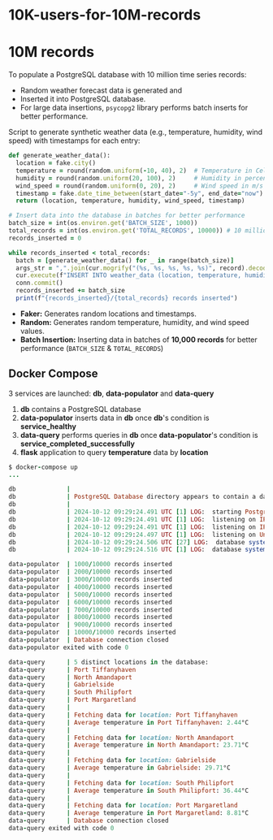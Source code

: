 # 10K-users-for-10M-records

# 10M records

To populate a PostgreSQL database with 10 million time series records:

- Random weather forecast data is generated and
- Inserted it into PostgreSQL database.
- For large data insertions, `psycopg2` library performs batch inserts for better performance.

Script to generate synthetic weather data (e.g., temperature, humidity, wind speed) with timestamps for each entry:

```ruby
def generate_weather_data():
  location = fake.city()
  temperature = round(random.uniform(-10, 40), 2)  # Temperature in Celsius
  humidity = round(random.uniform(20, 100), 2)     # Humidity in percentage
  wind_speed = round(random.uniform(0, 20), 2)     # Wind speed in m/s
  timestamp = fake.date_time_between(start_date="-5y", end_date="now")
  return (location, temperature, humidity, wind_speed, timestamp)

# Insert data into the database in batches for better performance
batch_size = int(os.environ.get('BATCH_SIZE', 1000))
total_records = int(os.environ.get('TOTAL_RECORDS', 10000)) # 10 million records
records_inserted = 0

while records_inserted < total_records:
  batch = [generate_weather_data() for _ in range(batch_size)]
  args_str = ",".join(cur.mogrify("(%s, %s, %s, %s, %s)", record).decode("utf-8") for record in batch)
  cur.execute(f"INSERT INTO weather_data (location, temperature, humidity, wind_speed, timestamp) VALUES {args_str}")
  conn.commit()
  records_inserted += batch_size
  print(f"{records_inserted}/{total_records} records inserted")
```

- **Faker:** Generates random locations and timestamps.
- **Random:** Generates random temperature, humidity, and wind speed values.
- **Batch Insertion:** Inserting data in batches of **10,000 records** for better performance (`BATCH_SIZE` & `TOTAL_RECORDS`)

## Docker Compose

3 services are launched: **db**, **data-populator** and **data-query**

1. **db** contains a PostgreSQL database
2. **data-populator** inserts data in **db** once **db**'s condition is **service_healthy**
3. **data-query** performs queries in **db** once **data-populator**'s condition is **service_completed_successfully**
4. **flask** application to query **temperature** data by **location**

```ruby
$ docker-compose up
...

db              |
db              | PostgreSQL Database directory appears to contain a database; Skipping initialization
db              |
db              | 2024-10-12 09:29:24.491 UTC [1] LOG:  starting PostgreSQL 13.16 (Debian 13.16-1.pgdg120+1) on x86_64-pc-linux-gnu, compiled by gcc (Debian 12.2.0-14) 12.2.0, 64-bit
db              | 2024-10-12 09:29:24.491 UTC [1] LOG:  listening on IPv4 address "0.0.0.0", port 5432
db              | 2024-10-12 09:29:24.491 UTC [1] LOG:  listening on IPv6 address "::", port 5432
db              | 2024-10-12 09:29:24.497 UTC [1] LOG:  listening on Unix socket "/var/run/postgresql/.s.PGSQL.5432"
db              | 2024-10-12 09:29:24.506 UTC [27] LOG:  database system was shut down at 2024-10-12 09:25:03 UTC
db              | 2024-10-12 09:29:24.516 UTC [1] LOG:  database system is ready to accept connections

data-populator  | 1000/10000 records inserted
data-populator  | 2000/10000 records inserted
data-populator  | 3000/10000 records inserted
data-populator  | 4000/10000 records inserted
data-populator  | 5000/10000 records inserted
data-populator  | 6000/10000 records inserted
data-populator  | 7000/10000 records inserted
data-populator  | 8000/10000 records inserted
data-populator  | 9000/10000 records inserted
data-populator  | 10000/10000 records inserted
data-populator  | Database connection closed
data-populator exited with code 0

data-query      | 5 distinct locations in the database:
data-query      | Port Tiffanyhaven
data-query      | North Amandaport
data-query      | Gabrielside
data-query      | South Philipfort
data-query      | Port Margaretland
data-query      |
data-query      | Fetching data for location: Port Tiffanyhaven
data-query      | Average temperature in Port Tiffanyhaven: 2.44°C
data-query      |
data-query      | Fetching data for location: North Amandaport
data-query      | Average temperature in North Amandaport: 23.71°C
data-query      |
data-query      | Fetching data for location: Gabrielside
data-query      | Average temperature in Gabrielside: 29.71°C
data-query      |
data-query      | Fetching data for location: South Philipfort
data-query      | Average temperature in South Philipfort: 36.44°C
data-query      |
data-query      | Fetching data for location: Port Margaretland
data-query      | Average temperature in Port Margaretland: 8.81°C
data-query      | Database connection closed
data-query exited with code 0
```

